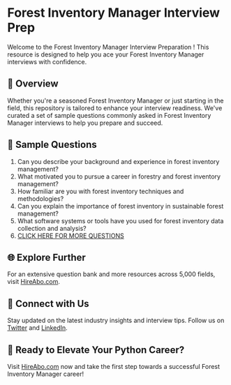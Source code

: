 # Forest Inventory Manager Interview Prep

Welcome to the Forest Inventory Manager Interview Preparation ! This resource is designed to help you ace your Forest Inventory Manager interviews with confidence.

## 🚀 Overview

Whether you're a seasoned Forest Inventory Manager or just starting in the field, this repository is tailored to enhance your interview readiness. We've curated a set of sample questions commonly asked in Forest Inventory Manager interviews to help you prepare and succeed.

## 📝 Sample Questions

1. Can you describe your background and experience in forest inventory management?
2. What motivated you to pursue a career in forestry and forest inventory management?
3. How familiar are you with forest inventory techniques and methodologies?
4. Can you explain the importance of forest inventory in sustainable forest management?
5. What software systems or tools have you used for forest inventory data collection and analysis?
6. [CLICK HERE FOR MORE QUESTIONS](https://hireabo.com/job/10_2_46/Forest%20Inventory%20Manager)

## 🌐 Explore Further

For an extensive question bank and more resources across 5,000 fields, visit [HireAbo.com](https://www.hireabo.com).

## 📱 Connect with Us

Stay updated on the latest industry insights and interview tips. Follow us on [Twitter](https://twitter.com/hireabo) and [LinkedIn](https://www.linkedin.com/in/hire-abo-3609972a8/).

## 🚀 Ready to Elevate Your Python Career?

Visit [HireAbo.com](https://www.hireabo.com) now and take the first step towards a successful Forest Inventory Manager career!